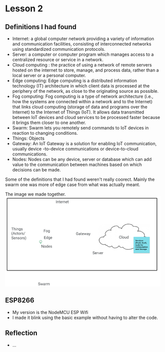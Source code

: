 # Lesson 2

## Definitions I had found

* Internet: a global computer network providing a variety of information and communication facilities, consisting of interconnected networks using standardized communication protocols.
* Server: a computer or computer program which manages access to a centralized resource or service in a network.
* Cloud computing : the practice of using a network of remote servers hosted on the internet to store, manage, and process data, rather than a local server or a personal computer.
* Edge computing: Edge computing is a distributed information technology (IT) architecture in which client data is processed at the periphery of the network, as close to the originating source as possible.
* Fog computing: Fog computing is a type of network architecture (i.e., how the systems are connected within a network and to the Internet) that links cloud computing (storage of data and programs over the Internet) to the Internet of Things (IoT). It allows data transmitted between IoT devices and cloud services to be processed faster because it brings them closer to one another.
* Swarm: Swarm lets you remotely send commands to IoT devices in reaction to changing conditions.
* Things: Objects
* Gateway: An IoT Gateway is a solution for enabling IoT communication, usually device -to-device communications or device-to-cloud communications.
* Nodes: Nodes can be any device, server or database which can add value to the communication between machines based on which decisions can be made.

Some of the definitions that I had found weren't really coorect. Mainly the swarm one was more of edge case from what was actually meant.


The image we made together.
![The image we made together.](https://github.com/Tom284/portfolio-minor-iot/blob/main/Lesson%202/figure.PNG)

## ESP8266
* My version is the NodeMCU ESP Wifi
* I made it blink using the basic example without having to alter the code.


## Reflection

* ...
